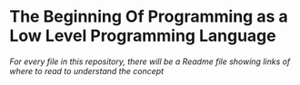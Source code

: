 # The Beginning Of Programming as a Low Level Programming Language

###### For every file in this repository, there will be a Readme file showing links of where to read to understand the concept
